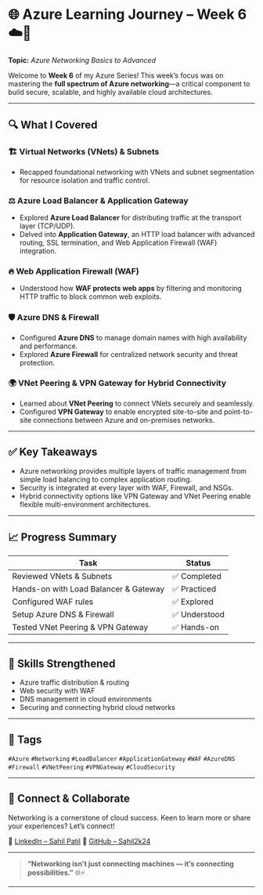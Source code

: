# 🌐 Azure Learning Journey – Week 6 ☁️🚀

**Topic:** *Azure Networking Basics to Advanced*

Welcome to **Week 6** of my Azure Series!
This week’s focus was on mastering the **full spectrum of Azure networking**—a critical component to build secure, scalable, and highly available cloud architectures.

---

## 🔍 What I Covered

### 🏗️ Virtual Networks (VNets) & Subnets

* Recapped foundational networking with VNets and subnet segmentation for resource isolation and traffic control.

### ⚖️ Azure Load Balancer & Application Gateway

* Explored **Azure Load Balancer** for distributing traffic at the transport layer (TCP/UDP).
* Delved into **Application Gateway**, an HTTP load balancer with advanced routing, SSL termination, and Web Application Firewall (WAF) integration.

### 🔥 Web Application Firewall (WAF)

* Understood how **WAF protects web apps** by filtering and monitoring HTTP traffic to block common web exploits.

### 🛡️ Azure DNS & Firewall

* Configured **Azure DNS** to manage domain names with high availability and performance.
* Explored **Azure Firewall** for centralized network security and threat protection.

### 🌍 VNet Peering & VPN Gateway for Hybrid Connectivity

* Learned about **VNet Peering** to connect VNets securely and seamlessly.
* Configured **VPN Gateway** to enable encrypted site-to-site and point-to-site connections between Azure and on-premises networks.

---

## ✅ Key Takeaways

* Azure networking provides multiple layers of traffic management from simple load balancing to complex application routing.
* Security is integrated at every layer with WAF, Firewall, and NSGs.
* Hybrid connectivity options like VPN Gateway and VNet Peering enable flexible multi-environment architectures.

---

## 📈 Progress Summary

| Task                                  | Status       |
| ------------------------------------- | ------------ |
| Reviewed VNets & Subnets              | ✅ Completed  |
| Hands-on with Load Balancer & Gateway | ✅ Practiced  |
| Configured WAF rules                  | ✅ Explored   |
| Setup Azure DNS & Firewall            | ✅ Understood |
| Tested VNet Peering & VPN Gateway     | ✅ Hands-on   |

---

## 🧠 Skills Strengthened

* Azure traffic distribution & routing
* Web security with WAF
* DNS management in cloud environments
* Securing and connecting hybrid cloud networks

---

## 📌 Tags

`#Azure` `#Networking` `#LoadBalancer` `#ApplicationGateway` `#WAF` `#AzureDNS` `#Firewall` `#VNetPeering` `#VPNGateway` `#CloudSecurity`

---

## 🔗 Connect & Collaborate

Networking is a cornerstone of cloud success. Keen to learn more or share your experiences? Let’s connect!

🔗 [LinkedIn – Sahil Patil](https://www.linkedin.com/in/sahil-cloudgeek/)
🐙 [GitHub – Sahil2k24](https://github.com/Sahil2k24)

---

> **“Networking isn’t just connecting machines — it’s connecting possibilities.”** 🌐⚡

---

